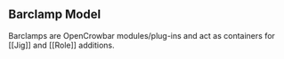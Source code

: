 ## Barclamp Model

Barclamps are OpenCrowbar modules/plug-ins and act as containers for [[Jig]] and [[Role]] additions.